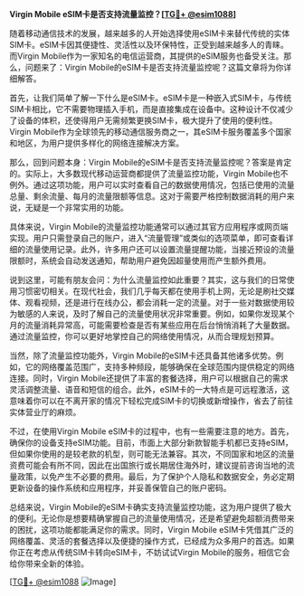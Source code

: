 **Virgin Mobile eSIM卡是否支持流量监控？[[TG💪+ @esim1088](https://t.me/s/esim1088)]**

随着移动通信技术的发展，越来越多的人开始选择使用eSIM卡来替代传统的实体SIM卡。eSIM卡因其便捷性、灵活性以及环保特性，正受到越来越多人的青睐。而Virgin Mobile作为一家知名的电信运营商，其提供的eSIM服务也备受关注。那么，问题来了：Virgin Mobile的eSIM卡是否支持流量监控呢？这篇文章将为你详细解答。

首先，让我们简单了解一下什么是eSIM卡。eSIM卡是一种嵌入式SIM卡，与传统SIM卡相比，它不需要物理插入手机，而是直接集成在设备中。这种设计不仅减少了设备的体积，还使得用户无需频繁更换SIM卡，极大提升了使用的便利性。Virgin Mobile作为全球领先的移动通信服务商之一，其eSIM卡服务覆盖多个国家和地区，为用户提供多样化的网络连接解决方案。

那么，回到问题本身：Virgin Mobile的eSIM卡是否支持流量监控呢？答案是肯定的。实际上，大多数现代移动运营商都提供了流量监控功能，Virgin Mobile也不例外。通过这项功能，用户可以实时查看自己的数据使用情况，包括已使用的流量总量、剩余流量、每月的流量限额等信息。这对于需要严格控制数据消耗的用户来说，无疑是一个非常实用的功能。

具体来说，Virgin Mobile的流量监控功能通常可以通过其官方应用程序或网页端实现。用户只需登录自己的账户，进入“流量管理”或类似的选项菜单，即可查看详细的流量使用记录。此外，许多用户还可以设置流量提醒功能，当接近预设的流量限额时，系统会自动发送通知，帮助用户避免因超量使用而产生额外费用。

说到这里，可能有朋友会问：为什么流量监控如此重要？其实，这与我们的日常使用习惯密切相关。在现代社会，我们几乎每天都在使用手机上网，无论是刷社交媒体、观看视频，还是进行在线办公，都会消耗一定的流量。对于一些对数据使用较为敏感的人来说，及时了解自己的流量使用状况非常重要。例如，如果你发现某个月的流量消耗异常高，可能需要检查是否有某些应用在后台悄悄消耗了大量数据。通过流量监控，你可以更好地掌控自己的网络使用情况，从而合理规划预算。

当然，除了流量监控功能外，Virgin Mobile的eSIM卡还具备其他诸多优势。例如，它的网络覆盖范围广，支持多种频段，能够确保在全球范围内提供稳定的网络连接。同时，Virgin Mobile还提供了丰富的套餐选择，用户可以根据自己的需求灵活调整流量、语音和短信的组合。此外，eSIM卡的一大特点是可远程激活，这意味着你可以在不离开家的情况下轻松完成SIM卡的切换或新增操作，省去了前往实体营业厅的麻烦。

不过，在使用Virgin Mobile eSIM卡的过程中，也有一些需要注意的地方。首先，确保你的设备支持eSIM功能。目前，市面上大部分新款智能手机都已支持eSIM，但如果你使用的是较老款的机型，则可能无法兼容。其次，不同国家和地区的流量资费可能会有所不同，因此在出国旅行或长期居住海外时，建议提前咨询当地的流量政策，以免产生不必要的费用。最后，为了保护个人隐私和数据安全，务必定期更新设备的操作系统和应用程序，并妥善保管自己的账户密码。

总结来说，Virgin Mobile的eSIM卡确实支持流量监控功能，这为用户提供了极大的便利。无论你是想要精确掌握自己的流量使用情况，还是希望避免超额消费带来的困扰，这项功能都能满足你的需求。同时，Virgin Mobile eSIM卡凭借其广泛的网络覆盖、灵活的套餐选择以及便捷的操作方式，已经成为众多用户的首选。如果你正在考虑从传统SIM卡转向eSIM卡，不妨试试Virgin Mobile的服务，相信它会给你带来全新的体验。

[[TG💪+ @esim1088](https://t.me/s/esim1088) ![Image](https://i.postimg.cc/4NQfJmqS/Snipaste-2025-05-13-00-14-12.png)]